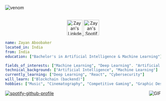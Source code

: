 ![venom](https://capsule-render.vercel.app/api?type=venom&height=200&text=Hello%20Zayan%20Here!.&fontSize=70&color=0:8871e5,100:b678c4&stroke=b678c4)
<p align="center">
<br/>
<a href="https://www.linkedin.com/in/zayanaboobaker/">
  <img alt="Zayan's LinkdeIN" width="50px" src="https://user-images.githubusercontent.com/43545812/144035037-0f415fc7-9f96-4517-a370-ccc6e78a714b.png" />
</a>
<a href="https://open.spotify.com/user/yv2bkw4hx04bephj0a5yedyd6?si=a07e363bb5274266">
  <img alt="Zayan's Spotify" width="50px" src="https://user-images.githubusercontent.com/43545812/144035120-1ad5169b-91c7-4078-bef9-6a82c733f373.png" />
</a>
<br>
</p>

```yaml
name: Zayan Aboobaker
located_in: India
from: India
education: ["Bachelor's in Artificial Intelligence & Machine Learning"]

fields_of_interests: ["Machine Learning", "Deep Learning". "Artificial Intelligence", "Web Designing"]
technical_background: ["Artificial Intelligence", "Machine Learning"]
currently_learning: ["Deep Learning", "React", "Cybersecurity"]
will_learn: ["Blockchain (backend)"]
hobbies: ["Music", "Cinematography", "Competitive Gaming", "Graphic Designing"]
```
[![spotify-github-profile](https://spotify-github-profile.kittinanx.com/api/view?uid=yv2bkw4hx04bephj0a5yedyd6&cover_image=true&theme=default&show_offline=false&background_color=121212&interchange=false)](https://github.com/kittinan/spotify-github-profile)
<img align="right" alt="GIF" src="https://media.tenor.com/PuQpMLM0PwwAAAAM/cat-work-in-progress.gif">
